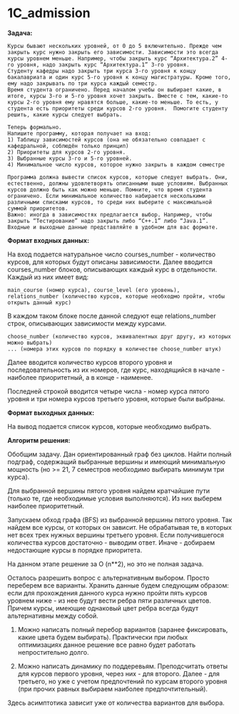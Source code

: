# 1C_admission
**Задача:**
    
    Курсы бывают нескольких уровней, от 0 до 5 включительно. Прежде чем закрыть курс нужно закрыть его зависимости. Зависимости это всегда курсы уровнем меньше. Например, чтобы закрыть курс “Архитектура.2” 4-го уровня, надо закрыть курс “Архитектура.1” 3-го уровня.
    Студенту кафедры надо закрыть три курса 3-го уровня к концу бакалавриата и один курс 5-го уровня к концу магистратуры. Кроме того, ему надо закрывать по три курса каждый семестр.
    Время студента ограничено. Перед началом учебы он выбирает какие, в итоге, курсы 3-го и 5-го уровня хочет закрыть. Вместе с тем, какие-то курсы 2-го уровня ему нравятся больше, какие-то меньше. То есть, у студента есть приоритеты среди курсов 2-го уровня.  Помогите студенту решить, какие курсы следует выбрать.
    
    Теперь формально.
    Напишите программу, которая получает на вход:
    1) Таблицу зависимостей курсов (она не обязательно совпадает с кафедральной, соблюдён только принцип)
    2) Приоритеты для курсов 2-го уровня.
    3) Выбранные курсы 3-го и 5-го уровней.
    4) Минимальное число курсов, которое нужно закрыть в каждом семестре

    Программа должна вывести список курсов, которые следует выбрать. Они, естественно, должны удовлетворять описанными выше условиям. Выбранных курсов должно быть как можно меньше. Помните, что время студента ограничено. Если минимальное количество набирается несколькими различными списками курсов, то среди них выберите с максимальной суммой приоритетов.
    Важно: иногда в зависимостях предлагается выбор. Например, чтобы закрыть “Тестирование” надо закрыть либо “C++.1” либо “Java.1”.
    Входные и выходные данные представляйте в удобном для вас формате.

**Формат входных данных:**
    
На вход подается натуральное число courses_number - количество курсов, для которых будут описаны зависимости.
Далее вводится courses_number блоков, описывающих каждый курс в отдельности. Каждый из них имеет вид:

    main_course (номер курса), course_level (его уровень), relations_number (количество курсов, которые необходмо пройти, чтобы открыть данный курс)

В каждом таком блоке после данной следуют еще relations_number строк, описывающих зависимости между курсами. 

    choose_number (количество курсов, эквивалентных друг другу, из которых можно выбрать)
    ... (номера этих курсов по порядку в количестве choose_number штук)

Далее вводится количество курсов второго уровня и последовательность из их номеров, где курс, находящийся в начале - наиболее приоритетный, а в конце - наименее.

Последней строкой вводится четыре числа - номер курса пятого уровня и три номера курсов третьего уровня, которые были выбраны.

**Формат выходных данных:**

На вывод подается список курсов, которые необходимо выбрать.

**Алгоритм решения:**

Обобщим задачу. Дан ориентированный граф без циклов. Найти полный подграф, содержащий выбранные вершины и имеющий минимальную мощность (но >= 21, 7 семестров необходимо выбирать минимум три курса).

Для выбранной вершины пятого уровня найдем кратчайшие пути (только те, где необходимые условия выполняются). Из них выберем наиболее приоритетный.

Запускаем обход графа (BFS) из выбранной вершины пятого уровня. Так найдем все курсы, от которых он зависит. Не обрабатывая те, в которых нет всех трех нужных вершины третьего уровня.
Если получившегося количества курсов достаточно - выводим ответ. Иначе - добираем недостающие курсы в порядке приоритета.

На данном этапе решение за O (n**2), но это не полная задача.

Осталось разрешить вопрос с альтернативным выбором. Просто переберем все варианты. Хранить данные будем следующим образом:
если для прохождения данного курса нужно пройти пять курсов уровнем ниже - из нее будут вести ребра пяти различных цветов. 
Причем курсы, имеющие однаковый цвет ребра всегда будут альтернативны между собой.

1) Можно написать полный перебор вариантов (заранее фиксировать, какие цвета будем выбирать). Практически при любых
оптимизациях данное решение все равно будет работать непростительно долго.
   
2) Можно написать динамику по поддеревьям. Преподсчитать ответы для курсов первого уровня, через них - для второго. Далее -
для третьего, но уже с учетом предпочтений по курсам второго уровня (при прочих равных выбираем наиболее предпочтительный).
   
Здесь асимптотика зависит уже от количества вариантов для выбора.